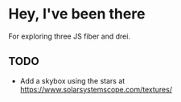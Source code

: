 # Hey, I've been there

For exploring three JS fiber and drei.

## TODO

- Add a skybox using the stars at https://www.solarsystemscope.com/textures/
